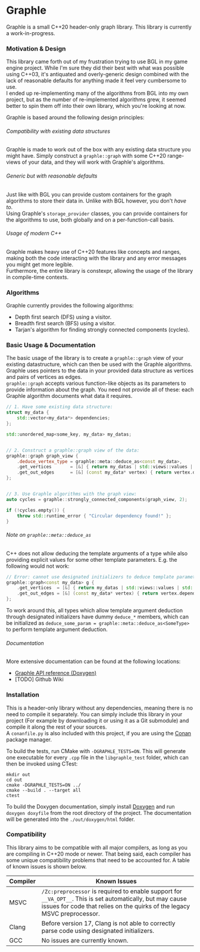# Graphle
Graphle is a small C++20 header-only graph library.
This library is currently a work-in-progress.


### Motivation & Design
This library came forth out of my frustration trying to use BGL in my game engine project. 
While I'm sure they did their best with what was possible using C++03, it's antiquated and overly-generic design 
combined with the lack of reasonable defaults for anything made it feel very cumbersome to use.  
I ended up re-implementing many of the algorithms from BGL into my own project, but as the number of re-implemented algorithms grew,
it seemed better to spin them off into their own library, which you're looking at now.  

Graphle is based around the following design principles:

###### Compatibility with existing data structures
Graphle is made to work out of the box with any existing data structure you might have. 
Simply construct a `graphle::graph` with some C++20 range-views of your data, and they will work with Graphle's algorithms.

###### Generic but with reasonable defaults
Just like with BGL you can provide custom containers for the graph algorithms to store their data in. Unlike with BGL however, you don't *have to*.  
Using Graphle's `storage_provider` classes, you can provide containers for the algorithms to use, both globally and on a per-function-call basis.

###### Usage of modern C++
Graphle makes heavy use of C++20 features like concepts and ranges, making both the code interacting with the library and any error messages you might get more legible.  
Furthermore, the entire library is constexpr, allowing the usage of the library in compile-time contexts.


### Algorithms
Graphle currently provides the following algorithms:
- Depth first search (DFS) using a visitor.
- Breadth first search (BFS) using a visitor.
- Tarjan's algorithm for finding strongly connected components (cycles).


### Basic Usage & Documentation
The basic usage of the library is to create a `graphle::graph` view of your existing datastructure, which can then be used with the Graphle algorithms.
Graphle uses pointers to the data in your provided data structure as vertices and pairs of vertices as edges.  
`graphle::graph` accepts various function-like objects as its parameters to provide information about the graph.
You need not provide all of these: each Graphle algorithm documents what data it requires.

```c++
// 1. Have some existing data structure:
struct my_data {
    std::vector<my_data*> dependencies;
};

std::unordered_map<some_key, my_data> my_datas;


// 2. Construct a graphle::graph view of the data:
graphle::graph graph_view {
    .deduce_vertex_type = graphle::meta::deduce_as<const my_data>,
    .get_vertices       = [&] { return my_datas | std::views::values | std::views::transform(graphle::util::addressof); },
    .get_out_edges      = [&] (const my_data* vertex) { return vertex.dependencies | graphle::views::edge_from(vertex); }
};


// 3. Use Graphle algorithms with the graph view:
auto cycles = graphle::strongly_connected_components(graph_view, 2);

if (!cycles.empty()) {
    throw std::runtime_error { "Circular dependency found!" };
}
```


###### Note on `graphle::meta::deduce_as`
C++ does not allow deducing the template arguments of a type while also providing explicit values for some other template parameters.
E.g. the following would not work:
```c++
// Error: cannot use designated initializers to deduce template parameters while also providing template parameter explicitly.
graphle::graph<const my_data> g {
    .get_vertices  = [&] { return my_datas | std::views::values | std::views::transform(graphle::util::addressof); },
    .get_out_edges = [&] (const my_data* vertex) { return vertex.dependencies | graphle::views::edge_from(vertex); }
};
```
To work around this, all types which allow template argument deduction through designated initializers have dummy `deduce_*` members,
which can be initialized as `deduce_some_param = graphle::meta::deduce_as<SomeType>` to perform template argument deduction.


###### Documentation
More extensive documentation can be found at the following locations:
- [Graphle API reference (Doxygen)](https://clawmancat.github.io/Graphle/)
- [TODO] Github Wiki


### Installation
This is a header-only library without any dependencies, meaning there is no need to compile it separately. 
You can simply include this library in your project (For example by downloading it or using it as a Git submodule) 
and compile it along the rest of your sources.  
A `conanfile.py` is also included with this project, if you are using the [Conan](https://conan.io) package manager.

To build the tests, run CMake with `-DGRAPHLE_TESTS=ON`. This will generate one executable for every `.cpp` file in the `libgraphle_test` folder,
which can then be invoked using CTest:
```shell
mkdir out
cd out
cmake -DGRAPHLE_TESTS=ON ../
cmake --build . --target all
ctest
```

To build the Doxygen documentation, simply install [Doxygen](https://www.doxygen.nl/) and run `doxygen doxyfile` from the root directory of the project.
The documentation will be generated into the `./out/doxygen/html` folder.


### Compatibility
This library aims to be compatible with all major compilers, as long as you are compiling in C++20 mode or newer.
That being said, each compiler has some unique compatibility problems that need to be accounted for. A table of known issues is shown below.

| Compiler | Known Issues                                                                                                                                                                           |
|----------|----------------------------------------------------------------------------------------------------------------------------------------------------------------------------------------|
| MSVC     | `/Zc:preprocessor` is required to enable support for `__VA_OPT__`. This is set automatically, but may cause issues for code that relies on the quirks of the legacy MSVC preprocessor. |
| Clang    | Before version 17, Clang is not able to correctly parse code using designated initializers.                                                                                            |
| GCC      | No issues are currently known.                                                                                                                                                         |
